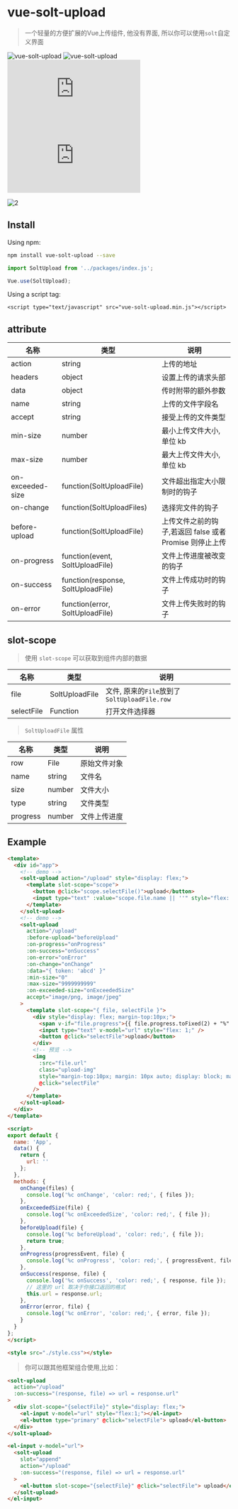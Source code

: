 # vue-solt-upload

> 一个轻量的方便扩展的Vue上传组件, 他没有界面, 所以你可以使用`solt`自定义界面

![vue-solt-upload](https://img.shields.io/npm/v/vue-solt-upload.svg?style=flat-square)
![vue-solt-upload](https://img.shields.io/npm/dt/vue-solt-upload.svg)
![JS gzip size](http://img.badgesize.io/https://unpkg.com/vue-solt-upload/dist/vue-solt-upload.min.js?compression=gzip&label=gzip%20size:%20JS&style=flat-square)
![CSS gzip size](http://img.badgesize.io/https://unpkg.com/vue-solt-upload/dist/styles/vue-solt-upload.css?compression=gzip&label=gzip%20size:%20CSS&style=flat-square)

![2](https://user-images.githubusercontent.com/28108111/73589046-fe340400-450b-11ea-8567-a6096f7aed8d.png)

## Install

Using npm:

```bash
npm install vue-solt-upload --save
```

```javascript
import SoltUpload from '../packages/index.js';

Vue.use(SoltUpload);
```

Using a script tag:

```
<script type="text/javascript" src="vue-solt-upload.min.js"></script>
```

## attribute

| 名称             | 类型                               | 说明                                                    |
|------------------|------------------------------------|---------------------------------------------------------|
| action           | string                             | 上传的地址                                              |
| headers          | object                             | 设置上传的请求头部                                      |
| data             | object                             | 传时附带的额外参数                                      |
| name             | string                             | 上传的文件字段名                                        |
| accept           | string                             | 接受上传的文件类型                                      |
| min-size         | number                             | 最小上传文件大小,单位 kb                                |
| max-size         | number                             | 最大上传文件大小,单位 kb                                |
| on-exceeded-size | function(SoltUploadFile)           | 文件超出指定大小限制时的钩子                            |
| on-change        | function(SoltUploadFiles)          | 选择完文件的钩子                                        |
| before-upload    | function(SoltUploadFile)           | 上传文件之前的钩子,若返回 false 或者 Promise 则停止上传 |
| on-progress      | function(event, SoltUploadFile)    | 文件上传进度被改变的钩子                                |
| on-success       | function(response, SoltUploadFile) | 文件上传成功时的钩子                                    |
| on-error         | function(error, SoltUploadFile)    | 文件上传失败时的钩子                                    |

## slot-scope

> 使用 `slot-scope` 可以获取到组件内部的数据

| 名称       | 类型           | 说明                                         |
|------------|----------------|----------------------------------------------|
| file       | SoltUploadFile | 文件, 原来的`File`放到了`SoltUploadFile.row` |
| selectFile | Function       | 打开文件选择器                               |

> `SoltUploadFile` 属性

| 名称     | 类型   | 说明         |
|----------|--------|--------------|
| row      | File   | 原始文件对象 |
| name     | string | 文件名       |
| size     | number | 文件大小     |
| type     | string | 文件类型     |
| progress | number | 文件上传进度 |

## Example

```html
<template>
  <div id="app">
    <!-- demo -->
    <solt-upload action="/upload" style="display: flex;">
      <template slot-scope="scope">
        <button @click="scope.selectFile()">upload</button>
        <input type="text" :value="scope.file.name || ''" style="flex: 1;" />
      </template>
    </solt-upload>
    <!-- demo -->
    <solt-upload
      action="/upload"
      :before-upload="beforeUpload"
      :on-progress="onProgress"
      :on-success="onSuccess"
      :on-error="onError"
      :on-change="onChange"
      :data="{ token: 'abcd' }"
      :min-size="0"
      :max-size="9999999999"
      :on-exceeded-size="onExceededSize"
      accept="image/png, image/jpeg"
    >
      <template slot-scope="{ file, selectFile }">
        <div style="display: flex; margin-top:10px;">
          <span v-if="file.progress">{{ file.progress.toFixed(2) + "%" }}</span>
          <input type="text" v-model="url" style="flex: 1;" />
          <button @click="selectFile">upload</button>
        </div>
        <!-- 预览 -->
        <img
          :src="file.url"
          class="upload-img"
          style="margin-top:10px; margin: 10px auto; display: block; max-width: 80%;"
          @click="selectFile"
        />
      </template>
    </solt-upload>
  </div>
</template>

<script>
export default {
  name: 'App',
  data() {
    return {
      url: ''
    };
  },
  methods: {
    onChange(files) {
      console.log('%c onChange', 'color: red;', { files });
    },
    onExceededSize(file) {
      console.log('%c onExceededSize', 'color: red;', { file });
    },
    beforeUpload(file) {
      console.log('%c beforeUpload', 'color: red;', { file });
      return true;
    },
    onProgress(progressEvent, file) {
      console.log('%c onProgress', 'color: red;', { progressEvent, file });
    },
    onSuccess(response, file) {
      console.log('%c onSuccess', 'color: red;', { response, file });
      // 这里的 url 取决于你接口返回的格式
      this.url = response.url;
    },
    onError(error, file) {
      console.log('%c onError', 'color: red;', { error, file });
    }
  }
};
</script>

<style src="./style.css"></style>

```

> 你可以跟其他框架组合使用,比如：

```html
<solt-upload
  action="/upload"
  :on-success="(response, file) => url = response.url"
>
  <div slot-scope="{selectFile}" style="display: flex;">
    <el-input v-model="url" style="flex:1;"></el-input>
    <el-button type="primary" @click="selectFile"> upload</el-button>
  </div>
</solt-upload>
```

```html
<el-input v-model="url">
  <solt-upload
    slot="append"
    action="/upload"
    :on-success="(response, file) => url = response.url"
  >
    <el-button slot-scope="{selectFile}" @click="selectFile"> upload</el-button>
  </solt-upload>
</el-input>
```
